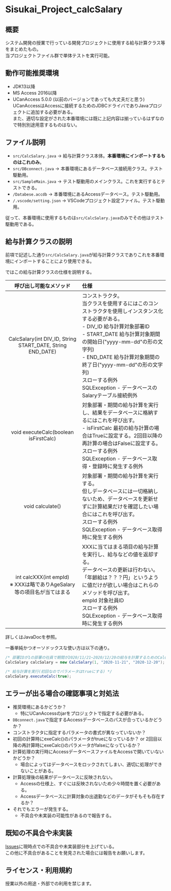 # Sisukai_Project_calcSalary
## 概要
システム開発の授業で行っている開発プロジェクトに使用する給与計算クラス等をまとめたもの。  
当プロジェクトファイル群で単体テストを実行可能。

## 動作可能推奨環境
- JDK13以降
- MS Access 2016以降
- UCanAccess 5.0.0 (以前のバージョンであっても大丈夫だと思う)
UCanAccessはAccessに接続するためのJDBCドライバでありJavaプロジェクトに追加する必要がある。  
また、適切な設定がされた本番環境には既に上記内容は揃っているはずなので特別別途用意するものはない。

## ファイル説明
- `src/CalcSalary.java` -> 給与計算クラス本体。**本番環境にインポートするものはこれのみ**。
- `src/DBconnect.java` -> 本番環境にあるデータベース接続用クラス。テスト駆動用。
- `src/SampleMain.java` -> テスト駆動用のメインクラス。これを実行するとテストできる。
- `/Databese.accdb` -> 本番環境にあるAccessデータベース。テスト駆動用。
- `/.vscode/setting.json` -> VSCodeプロジェクト設定ファイル。テスト駆動用。

従って、本番環境に使用するものは`src/CalcSalary.java`のみでその他はテスト駆動用である。

## 給与計算クラスの説明
前項で記述した通り`src/CalcSalary.java`が給与計算クラスでありこれを本番環境にインポートすることにより使用できる。  
  
ではこの給与計算クラスの仕様を説明する。  

| 呼び出し可能なメソッド                                                    | 仕様                                                                                                                                                                                                                                                                                                                                           | 
| :-----------------------------------------------------------------------: | :--------------------------------------------------------------------------------------------------------------------------------------------------------------------------------------------------------------------------------------------------------------------------------------------------------------------------------------------- | 
| CalcSalary(int DIV_ID, String START_DATE, String END_DATE)                | コンストラクタ。<br>当クラスを使用するにはこのコンストラクタを使用しインスタンス化する必要がある。<br>- DIV_ID 給与計算対象部署ID<br>- START_DATE 給与計算対象期間の開始日("yyyy-mm-dd"の形の文字列)<br>- END_DATE 給与計算対象期間の終了日("yyyy-mm-dd"の形の文字列)<br>スローする例外<br>SQLException - データベースのSalaryテーブル接続例外 | 
| void executeCalc(boolean isFirstCalc)                                     | 対象部署・期間の給与計算を実行し、結果をデータベースに格納するにはこれを呼び出す。<br>- isFirstCalc 最初の給与計算の場合はTrueに設定する。2回目以降の再計算の場合はFalseに設定する。<br>スローする例外<br>SQLException - データベース取得・登録時に発生する例外                                                                                | 
| void calculate()                                                          | 対象部署・期間の給与計算を実行する。<br>但しデータベースには一切格納しないため、データベースを更新せずに計算結果だけを確認したい場合にはこれを呼び出す。<br>スローする例外<br>SQLException - データベース取得時に発生する例外                                                                                                                  | 
| int calcXXX(int empId)<br>※ XXXは略でありAgeSalary等の項目名が当てはまる | XXXに当てはまる項目の給与計算を実行し、給与などの値を返却する。<br>データベースの更新は行わない。<br>「年齢給は？？？円」というように値だけが欲しい場合はこれらのメソッドを呼び出す。<br>empId 対象社員ID<br>スローする例外<br>SQLException - データベース取得時に発生する例外                                                                 | 
  
詳しくはJavaDocを参照。  
  
一番単純かつオーソドックスな使い方は以下の通り。  

```java:SampleMain.java
/* 部署IDが1の部署の社員で期間が2020/11/21~2020/12/20の給与を計算するためのCalcSalaryインスタンスを準備 */
CalcSalary calcSalary = new CalcSalary(1, "2020-11-21", "2020-12-20");

/* 給与計算を実行(初回なのでパラメータはtrueにする) */
calcSalary.executeCalc(true);
```

## エラーが出る場合の確認事項と対処法
- 推奨環境にあるかどうか？
  - 特にUCanAccessのjarをプロジェクトで指定する必要がある。
- `DBconnect.java`で指定するAccessデータベースのパスが合っているかどうか？
- コンストラクタに指定するパラメータの書式が異なっていないか？
- 初回の計算時にexeCalc()のパラメータがtrueになっているか？ or 2回目以降の再計算時にexeCalc()のパラメータがfalseになっているか？
- 計算処理の実行時にAccessデータベースファイルをAccessで開いていないかどうか？
  - 場合によってはデータベースをロックされてしまい、適切に処理ができないことがある。
- 計算処理後の結果がデータベースに反映されない。
  - Accessの仕様上、すぐには反映されないため少々時間を置く必要がある。
  - Accessデータベースに計算対象の出退勤などのデータがそもそも存在するか？
- それでもエラーが発生する。
  - 不具合や未実装の可能性があるので報告する。

## 既知の不具合や未実装
[Issues](https://github.com/kazushi47/Sisukai_Project_calcSalary/issues)に現時点での不具合や未実装部分を上げている。  
この他に不具合があることを発見された場合には報告をお願いします。  

## ライセンス・利用規約
授業以外の用途・外部での利用を禁じます。
